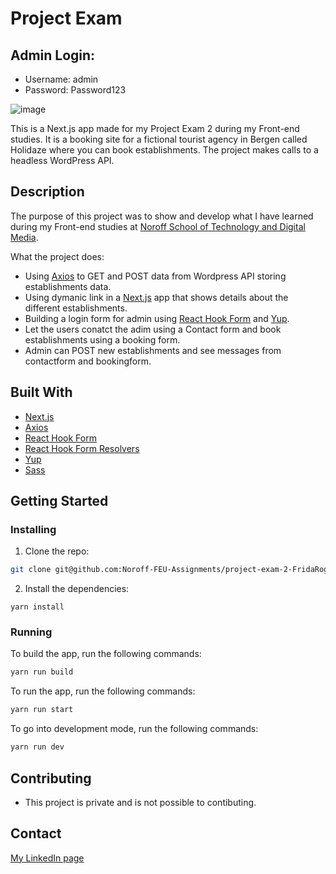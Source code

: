 # Project Exam
## Admin Login:
- Username: admin
- Password: Password123

![image](http://localhost:3000/_next/image?url=%2Fproject-exam-index.jpg&w=1920&q=75)

This is a Next.js app made for my Project Exam 2 during my Front-end studies. It is a booking site for a fictional tourist agency in Bergen called Holidaze where you can book establishments. The project makes calls to a headless WordPress API.

## Description

The purpose of this project was to show and develop what I have learned during my Front-end studies at [Noroff School of Technology and Digital Media](https://www.noroff.no/). 

What the project does:
- Using [Axios](https://axios-http.com/) to GET and POST data from Wordpress API storing establishments data.
- Using dymanic link in a [Next.js](https://nextjs.org/) app that shows details about the different establishments.
- Building a login form for admin using [React Hook Form](https://react-hook-form.com/) and [Yup](https://github.com/jquense/yup).
- Let the users conatct the adim using a Contact form and book establishments using a booking form.
- Admin can POST new establishments and see messages from contactform and bookingform.

## Built With

- [Next.js](https://nextjs.org/)
- [Axios](https://axios-http.com/)
- [React Hook Form](https://react-hook-form.com/)
- [React Hook Form Resolvers](https://github.com/react-hook-form/resolvers)
- [Yup](https://github.com/jquense/yup)
- [Sass](https://sass-lang.com/)

## Getting Started

### Installing

1. Clone the repo:

```bash
git clone git@github.com:Noroff-FEU-Assignments/project-exam-2-FridaRognstad.git
```

2. Install the dependencies:

```
yarn install
```

### Running


To build the app, run the following commands:

```bash
yarn run build
```

To run the app, run the following commands:

```bash
yarn run start
```

To go into development mode, run the following commands:

```bash
yarn run dev
```

## Contributing

- This project is private and is not possible to contibuting.

## Contact

[My LinkedIn page](https://no.linkedin.com/in/frida-rognstad)
